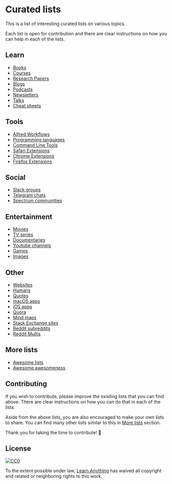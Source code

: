 # Curated lists
This is a list of interesting curated lists on various topics.

Each list is open for contribution and there are clear instructions on how you can help in each of the lists.

## Learn
- [Books](https://github.com/learn-anything/books#readme)
- [Courses](https://github.com/learn-anything/courses#readme)
- [Research Papers](https://github.com/learn-anything/research-papers#readme)
- [Blogs](https://github.com/learn-anything/blogs#readme)
- [Podcasts](https://github.com/learn-anything/podcasts#readme)
- [Newsletters](https://github.com/learn-anything/newsletters#readme)
- [Talks](https://github.com/learn-anything/talks#readme)
- [Cheat sheets](https://github.com/learn-anything/cheat-sheets#readme)

## Tools
- [Alfred Workflows](https://github.com/learn-anything/alfred-workflows#readme)
- [Programming languages](https://github.com/learn-anything/programming-languages#readme)
- [Command Line Tools](https://github.com/learn-anything/command-line-tools#readme)
- [Safari Extensions](https://github.com/learn-anything/safari-extensions#readme)
- [Chrome Extensions](https://github.com/learn-anything/chrome-extensions#readme)
- [Firefox Extensions](https://github.com/learn-anything/firefox-extensions#readme)

## Social
- [Slack groups](https://github.com/learn-anything/slack-groups#readme)
- [Telegram chats](https://github.com/learn-anything/telegram-chats#readme)
- [Spectrum communities](https://github.com/learn-anything/spectrum#readme)

## Entertainment
- [Movies](https://github.com/learn-anything/movies#readme)
- [TV series](https://github.com/learn-anything/tv-series#readme)
- [Documentaries](https://github.com/learn-anything/documentaries#readme)
- [Youtube channels](https://github.com/learn-anything/youtube#readme)
- [Games](https://github.com/learn-anything/games#readme)
- [Images](https://github.com/learn-anything/images#readme)

## Other
- [Websites](https://github.com/learn-anything/websites#readme)
- [Humans](https://github.com/learn-anything/humans#readme)
- [Quotes](https://github.com/learn-anything/quotes#readme)
- [macOS apps](https://github.com/learn-anything/macos-apps#readme)
- [iOS apps](https://github.com/learn-anything/ios-apps#readme)
- [Quora](https://github.com/learn-anything/quora#readme)
- [Mind maps](https://github.com/learn-anything/mindmaps#readme)
- [Stack Exchange sites](https://github.com/learn-anything/stack-exchange#readme)
- [Reddit subreddits](https://github.com/learn-anything/reddit#readme)
- [Reddit Multis](https://github.com/learn-anything/reddit-multi#readme)

## More lists
- [Awesome lists](https://github.com/sindresorhus/awesome#readme)
- [Awesome awesomeness](https://github.com/bayandin/awesome-awesomeness#readme)

## Contributing
If you wish to contribute, please improve the existing lists that you can find above. There are clear instructions on how you can do that in each of the lists.

Aside from the above lists, you are also encouraged to make your own lists to share. You can find many other lists similar to this in [More lists](#more-lists) section.

Thank you for taking the time to contribute! 💜

## License
[![CC0](http://mirrors.creativecommons.org/presskit/buttons/88x31/svg/cc-zero.svg)](https://creativecommons.org/publicdomain/zero/1.0/)

To the extent possible under law, [Learn Anything](https://learn-anything.xyz) has waived all copyright and related or neighboring rights to this work.

